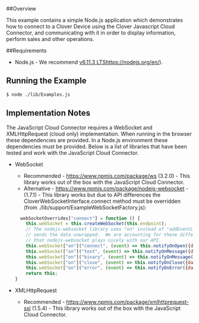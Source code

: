 ##Overview

This example contains a simple Node.js application which demonstrates how to connect to a Clover Device using the Clover Javascript Cloud Connector, and communicating with it in order to display information, perform sales and other operations.

##Requirements
- Node.js - We recommend [v6.11.3 LTS]()https://nodejs.org/en/).  

## Running the Example
```bash
$ node ./lib/Examples.js
```

## Implementation Notes
The JavaScript Cloud Connector requires a WebSocket and XMLHttpRequest (cloud only) implementation.  When running in the browser these dependencies are provided.  In a Node.js environment these dependencies must be provided.  Below is a list of libraries that have been tested and work with the JavaScript Cloud Connector.

- WebSocket
    - Recommended - https://www.npmjs.com/package/ws (3.2.0) - This library works out of the box with the JavaScript Cloud Connector.
    - Alternative - https://www.npmjs.com/package/nodejs-websocket - (1.7.1) - This library works but due to API differences the CloverWebSocketInterface.connect method must be overridden (from ./lib/support/ExampleWebSocketFactory.js):
    
    ```javascript
      webSocketOverrides["connect"] = function () {
        this.webSocket = this.createWebSocket(this.endpoint);
        // The nodejs-websocket library uses "on" instead of "addEventListener" and it
        // sends the data unwrapped.  We are accounting for these differences here so
        // that nodejs-websocket plays nicely with our API.
        this.webSocket["on"]("connect", (event) => this.notifyOnOpen({data: event})); // not standard
        this.webSocket["on"]("text", (event) => this.notifyOnMessage({data: event})); // not standard
        this.webSocket["on"]("binary", (event) => this.notifyOnMessage({data: event})); // not standard
        this.webSocket["on"]("close", (event) => this.notifyOnClose({data: event}));
        this.webSocket["on"]("error", (event) => this.notifyOnError({data: event}));
        return this;
    }
  
    ```
- XMLHttpRequest    
   - Recommended - https://www.npmjs.com/package/xmlhttprequest-ssl (1.5.4) - This library works out of the box with the JavaScript Cloud Connector.
